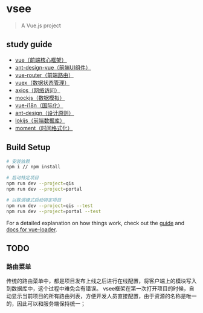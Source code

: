 # vsee

> A Vue.js project

## study guide

- [vue（前端核心框架）](https://cn.vuejs.org/v2/guide/)
- [ant-design-vue（前端UI组件）](https://vue.ant.design/docs/vue/introduce-cn/)
- [vue-router（前端路由）](https://router.vuejs.org/zh/)
- [vuex（数据状态管理）](https://vuex.vuejs.org/zh/)
- [axios（网络访问）](https://www.kancloud.cn/yunye/axios/234845)
- [mockjs（数据模拟）](http://mockjs.com/)
- [vue-i18n（国际化）](https://kazupon.github.io/vue-i18n/guide/formatting.html)
- [ant-design（设计原则）](https://ant.design/docs/spec/introduce-cn)
- [lokijs（前端数据库）](https://rawgit.com/techfort/LokiJS/master/jsdoc/index.html)
- [moment（时间格式化）](http://momentjs.cn/)

## Build Setup

``` bash
# 安装依赖
npm i // npm install

# 启动特定项目
npm run dev --project=qis
npm run dev --project=portal

# 以联调模式启动特定项目
npm run dev --project=qis --test
npm run dev --project=portal --test
```

For a detailed explanation on how things work, check out the [guide](http://vuejs-templates.github.io/webpack/) and [docs for vue-loader](http://vuejs.github.io/vue-loader).


## TODO

### 路由菜单

传统的路由菜单中，都是项目发布上线之后进行在线配置，将客户端上的模块写入到数据库中，这个过程中难免会有错误。
vsee框架在第一次打开项目的时候，自动显示当前项目的所有路由列表，方便开发人员直接配置，由于资源的名称是唯一的，因此可以和服务端保持统一；
